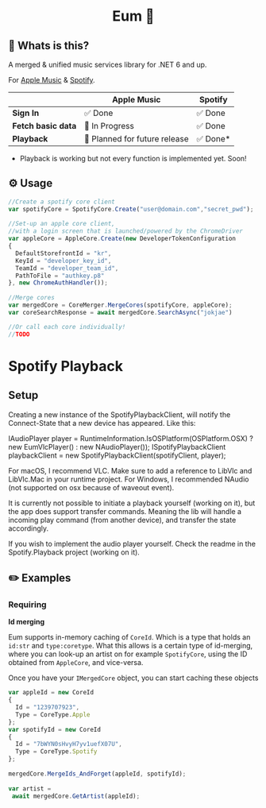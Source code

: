 
<h1 align="center">Eum 🎵</h1>

## 🤔 Whats is this?

A merged & unified music services library for .NET 6 and up.

For [Apple Music](src/Eum.Cores.Apple) & [Spotify](src/Eum.Cores.Spotify).


|                |Apple Music                          |Spotify                         |
|----------------|-------------------------------|-----------------------------|
|**Sign In**| ✅ Done | ✅ Done
|**Fetch basic data**|  🚧 In Progress            | ✅ Done            |
|**Playback**          | 🤔 Planned for future release            | ✅ Done*           |


* Playback is working but not every function is implemented yet. Soon!
## ⚙️ Usage

```js
//Create a spotify core client 
var spotifyCore = SpotifyCore.Create("user@domain.com","secret_pwd");  
  
//Set-up an apple core client, 
//with a login screen that is launched/powered by the ChromeDriver
var appleCore = AppleCore.Create(new DeveloperTokenConfiguration  
{  
  DefaultStorefrontId = "kr",  
  KeyId = "developer_key_id",  
  TeamId = "developer_team_id",  
  PathToFile = "authkey.p8"  
}, new ChromeAuthHandler());  
  
//Merge cores
var mergedCore = CoreMerger.MergeCores(spotifyCore, appleCore);  
var coreSearchResponse = await mergedCore.SearchAsync("jokjae")

//Or call each core individually!
//TODO
```

# Spotify Playback

## Setup
Creating a new instance of the SpotifyPlaybackClient, will notify the Connect-State that a new device has appeared.
Like this:

IAudioPlayer player = RuntimeInformation.IsOSPlatform(OSPlatform.OSX) ? new EumVlcPlayer() : new NAudioPlayer());
ISpotifyPlaybackClient playbackClient = new SpotifyPlaybackClient(spotifyClient, player);

For macOS, I recommend VLC. Make sure to add a reference to LibVlc and LibVlc.Mac in your runtime project. 
For Windows, I recommended NAudio (not supported on osx because of waveout event).

It is currently not possible to initiate a playback yourself (working on it), but the app does support transfer commands.
Meaning the lib will handle a incoming play command (from another device), and transfer the state accordingly. 

If you wish to implement the audio player yourself. Check the readme in the Spotify.Playback project (working on it).

## ✏️ Examples

### Requiring

**Id merging**

Eum supports in-memory caching of ``CoreId``. Which is a type that holds an ``id:str`` and ``type:coretype``.
What this allows is a certain type of id-merging, where you can look-up an artist on for example ``SpotifyCore``, using the ID obtained from ``AppleCore``, and vice-versa.


Once you have your ``IMergedCore`` object, you can start caching these objects
```js
var appleId = new CoreId  
{  
  Id = "1239707923",  
  Type = CoreType.Apple  
};  
var spotifyId = new CoreId  
{  
  Id = "7bWYN0sHvyH7yv1uefX07U",  
  Type = CoreType.Spotify  
};  
  
mergedCore.MergeIds_AndForget(appleId, spotifyId);  
  
var artist =   
 await mergedCore.GetArtist(appleId);
```

<br>
